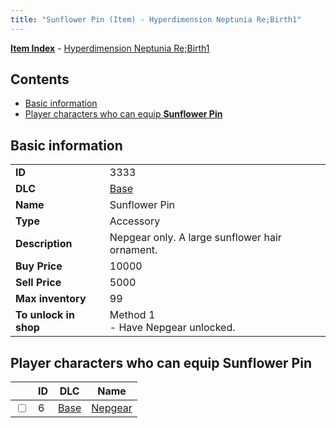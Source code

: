 ```yaml
---
title: "Sunflower Pin (Item) - Hyperdimension Neptunia Re;Birth1"
---
```


[**Item Index**](/neptunia/rb1/item/index.html) - [Hyperdimension Neptunia Re;Birth1](/neptunia/rb1)

## Contents

- [Basic information](#basic-information)
- [Player characters who can equip **Sunflower Pin**](#player-characters-who-can-equip-sunflower-pin)

## Basic information

|   |   |
| -- | -- |
| **ID** | 3333 |
| **DLC** | [Base](/neptunia/rb1/dlc/1-base.html) |
| **Name** | Sunflower Pin |
| **Type** | Accessory |
| **Description** | Nepgear only. A large sunflower hair ornament. |
| **Buy Price** | 10000 |
| **Sell Price** | 5000 |
| **Max inventory** | 99 |
| **To unlock in shop** | Method 1<br />- Have Nepgear unlocked. |


## Player characters who can equip **Sunflower Pin**

|    | ID | DLC | Name |
| -- | -- | --- | ---- |
| <input type="checkbox" id="rb1-player-1-6" class="trackbox" /> | 6 | [Base](/neptunia/rb1/dlc/1-base.html) | [Nepgear](/neptunia/rb1/player/1-6-nepgear.html) |
